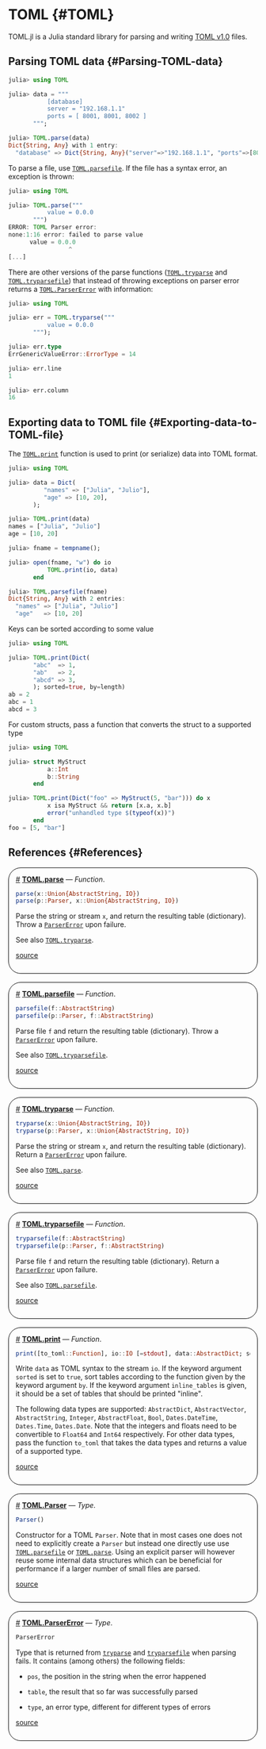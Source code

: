 


# TOML {#TOML}

TOML.jl is a Julia standard library for parsing and writing [TOML v1.0](https://toml.io/en/) files.

## Parsing TOML data {#Parsing-TOML-data}

```julia
julia> using TOML

julia> data = """
           [database]
           server = "192.168.1.1"
           ports = [ 8001, 8001, 8002 ]
       """;

julia> TOML.parse(data)
Dict{String, Any} with 1 entry:
  "database" => Dict{String, Any}("server"=>"192.168.1.1", "ports"=>[8001, 8001…
```


To parse a file, use [`TOML.parsefile`](/stdlib/TOML#TOML.parsefile). If the file has a syntax error, an exception is thrown:

```julia
julia> using TOML

julia> TOML.parse("""
           value = 0.0.0
       """)
ERROR: TOML Parser error:
none:1:16 error: failed to parse value
      value = 0.0.0
                 ^
[...]
```


There are other versions of the parse functions ([`TOML.tryparse`](/stdlib/TOML#TOML.tryparse) and [`TOML.tryparsefile`](/stdlib/TOML#TOML.tryparsefile)) that instead of throwing exceptions on parser error returns a [`TOML.ParserError`](/stdlib/TOML#TOML.ParserError) with information:

```julia
julia> using TOML

julia> err = TOML.tryparse("""
           value = 0.0.0
       """);

julia> err.type
ErrGenericValueError::ErrorType = 14

julia> err.line
1

julia> err.column
16
```


## Exporting data to TOML file {#Exporting-data-to-TOML-file}

The [`TOML.print`](/stdlib/TOML#TOML.print) function is used to print (or serialize) data into TOML format.

```julia
julia> using TOML

julia> data = Dict(
          "names" => ["Julia", "Julio"],
          "age" => [10, 20],
       );

julia> TOML.print(data)
names = ["Julia", "Julio"]
age = [10, 20]

julia> fname = tempname();

julia> open(fname, "w") do io
           TOML.print(io, data)
       end

julia> TOML.parsefile(fname)
Dict{String, Any} with 2 entries:
  "names" => ["Julia", "Julio"]
  "age"   => [10, 20]
```


Keys can be sorted according to some value

```julia
julia> using TOML

julia> TOML.print(Dict(
       "abc"  => 1,
       "ab"   => 2,
       "abcd" => 3,
       ); sorted=true, by=length)
ab = 2
abc = 1
abcd = 3
```


For custom structs, pass a function that converts the struct to a supported type

```julia
julia> using TOML

julia> struct MyStruct
           a::Int
           b::String
       end

julia> TOML.print(Dict("foo" => MyStruct(5, "bar"))) do x
           x isa MyStruct && return [x.a, x.b]
           error("unhandled type $(typeof(x))")
       end
foo = [5, "bar"]
```


## References {#References}
<div style='border-width:1px; border-style:solid; border-color:black; padding: 1em; border-radius: 25px;'>
<a id='TOML.parse' href='#TOML.parse'>#</a>&nbsp;<b><u>TOML.parse</u></b> &mdash; <i>Function</i>.




```julia
parse(x::Union{AbstractString, IO})
parse(p::Parser, x::Union{AbstractString, IO})
```


Parse the string  or stream `x`, and return the resulting table (dictionary). Throw a [`ParserError`](/stdlib/TOML#TOML.ParserError) upon failure.

See also [`TOML.tryparse`](/stdlib/TOML#TOML.tryparse).


[source](https://github.com/lazarusA/julia/blob/ad044fee2e4ee6365c524c10a5d8c6d07c12e3f0/stdlib/TOML/src/TOML.jl#L67-L75)

</div>
<br>
<div style='border-width:1px; border-style:solid; border-color:black; padding: 1em; border-radius: 25px;'>
<a id='TOML.parsefile' href='#TOML.parsefile'>#</a>&nbsp;<b><u>TOML.parsefile</u></b> &mdash; <i>Function</i>.




```julia
parsefile(f::AbstractString)
parsefile(p::Parser, f::AbstractString)
```


Parse file `f` and return the resulting table (dictionary). Throw a [`ParserError`](/stdlib/TOML#TOML.ParserError) upon failure.

See also [`TOML.tryparsefile`](/stdlib/TOML#TOML.tryparsefile).


[source](https://github.com/lazarusA/julia/blob/ad044fee2e4ee6365c524c10a5d8c6d07c12e3f0/stdlib/TOML/src/TOML.jl#L39-L47)

</div>
<br>
<div style='border-width:1px; border-style:solid; border-color:black; padding: 1em; border-radius: 25px;'>
<a id='TOML.tryparse' href='#TOML.tryparse'>#</a>&nbsp;<b><u>TOML.tryparse</u></b> &mdash; <i>Function</i>.




```julia
tryparse(x::Union{AbstractString, IO})
tryparse(p::Parser, x::Union{AbstractString, IO})
```


Parse the string or stream `x`, and return the resulting table (dictionary). Return a [`ParserError`](/stdlib/TOML#TOML.ParserError) upon failure.

See also [`TOML.parse`](/stdlib/TOML#TOML.parse).


[source](https://github.com/lazarusA/julia/blob/ad044fee2e4ee6365c524c10a5d8c6d07c12e3f0/stdlib/TOML/src/TOML.jl#L83-L91)

</div>
<br>
<div style='border-width:1px; border-style:solid; border-color:black; padding: 1em; border-radius: 25px;'>
<a id='TOML.tryparsefile' href='#TOML.tryparsefile'>#</a>&nbsp;<b><u>TOML.tryparsefile</u></b> &mdash; <i>Function</i>.




```julia
tryparsefile(f::AbstractString)
tryparsefile(p::Parser, f::AbstractString)
```


Parse file `f` and return the resulting table (dictionary). Return a [`ParserError`](/stdlib/TOML#TOML.ParserError) upon failure.

See also [`TOML.parsefile`](/stdlib/TOML#TOML.parsefile).


[source](https://github.com/lazarusA/julia/blob/ad044fee2e4ee6365c524c10a5d8c6d07c12e3f0/stdlib/TOML/src/TOML.jl#L53-L61)

</div>
<br>
<div style='border-width:1px; border-style:solid; border-color:black; padding: 1em; border-radius: 25px;'>
<a id='TOML.print' href='#TOML.print'>#</a>&nbsp;<b><u>TOML.print</u></b> &mdash; <i>Function</i>.




```julia
print([to_toml::Function], io::IO [=stdout], data::AbstractDict; sorted=false, by=identity, inline_tables::IdSet{<:AbstractDict})
```


Write `data` as TOML syntax to the stream `io`. If the keyword argument `sorted` is set to `true`, sort tables according to the function given by the keyword argument `by`. If the keyword argument `inline_tables` is given, it should be a set of tables that should be printed &quot;inline&quot;.

The following data types are supported: `AbstractDict`, `AbstractVector`, `AbstractString`, `Integer`, `AbstractFloat`, `Bool`, `Dates.DateTime`, `Dates.Time`, `Dates.Date`. Note that the integers and floats need to be convertible to `Float64` and `Int64` respectively. For other data types, pass the function `to_toml` that takes the data types and returns a value of a supported type.


[source](https://github.com/lazarusA/julia/blob/ad044fee2e4ee6365c524c10a5d8c6d07c12e3f0/stdlib/TOML/src/TOML.jl#L112-L124)

</div>
<br>
<div style='border-width:1px; border-style:solid; border-color:black; padding: 1em; border-radius: 25px;'>
<a id='TOML.Parser' href='#TOML.Parser'>#</a>&nbsp;<b><u>TOML.Parser</u></b> &mdash; <i>Type</i>.




```julia
Parser()
```


Constructor for a TOML `Parser`.  Note that in most cases one does not need to explicitly create a `Parser` but instead one directly use use [`TOML.parsefile`](/stdlib/TOML#TOML.parsefile) or [`TOML.parse`](/stdlib/TOML#TOML.parse).  Using an explicit parser will however reuse some internal data structures which can be beneficial for performance if a larger number of small files are parsed.


[source](https://github.com/lazarusA/julia/blob/ad044fee2e4ee6365c524c10a5d8c6d07c12e3f0/stdlib/TOML/src/TOML.jl#L28-L36)

</div>
<br>
<div style='border-width:1px; border-style:solid; border-color:black; padding: 1em; border-radius: 25px;'>
<a id='TOML.ParserError' href='#TOML.ParserError'>#</a>&nbsp;<b><u>TOML.ParserError</u></b> &mdash; <i>Type</i>.




```julia
ParserError
```


Type that is returned from [`tryparse`](/stdlib/TOML#TOML.tryparse) and [`tryparsefile`](/stdlib/TOML#TOML.tryparsefile) when parsing fails. It contains (among others) the following fields:
- `pos`, the position in the string when the error happened
  
- `table`, the result that so far was successfully parsed
  
- `type`, an error type, different for different types of errors
  


[source](https://github.com/lazarusA/julia/blob/ad044fee2e4ee6365c524c10a5d8c6d07c12e3f0/stdlib/TOML/src/TOML.jl#L99-L108)

</div>
<br>
